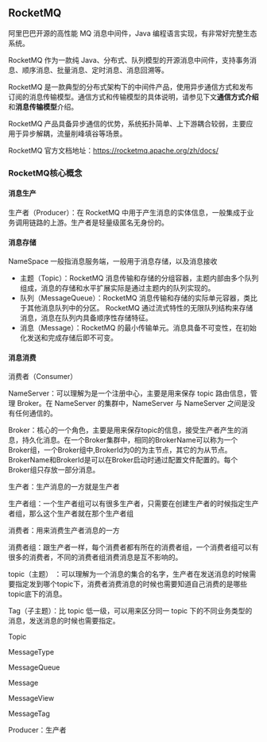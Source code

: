 ## RocketMQ

阿里巴巴开源的高性能 MQ 消息中间件，Java 编程语言实现，有非常好完整生态系统。

RocketMQ 作为一款纯 Java、分布式、队列模型的开源消息中间件，支持事务消息、顺序消息、批量消息、定时消息、消息回溯等。

RocketMQ 是一款典型的分布式架构下的中间件产品，使用异步通信方式和发布订阅的消息传输模型。通信方式和传输模型的具体说明，请参见下文**通信方式介绍**和**消息传输模型**介绍。 

RocketMQ 产品具备异步通信的优势，系统拓扑简单、上下游耦合较弱，主要应用于异步解耦，流量削峰填谷等场景。



RocketMQ 官方文档地址：https://rocketmq.apache.org/zh/docs/



### RocketMQ核心概念



#### 消息生产

生产者（Producer）：在 RocketMQ 中用于产生消息的实体信息，一般集成于业务调用链路的上游。生产者是轻量级匿名无身份的。



#### 消息存储

NameSpace 一般指消息服务端，一般用于消息存储，以及消息接收

- 主题（Topic）：RocketMQ 消息传输和存储的分组容器，主题内部由多个队列组成，消息的存储和水平扩展实际是通过主题内的队列实现的。
- 队列（MessageQueue）：RocketMQ 消息传输和存储的实际单元容器，类比于其他消息队列中的分区。 RocketMQ 通过流式特性的无限队列结构来存储消息，消息在队列内具备顺序性存储特征。
- 消息（Message）：RocketMQ 的最小传输单元。消息具备不可变性，在初始化发送和完成存储后即不可变。



#### 消息消费

消费者（Consumer）



NameServer：可以理解为是一个注册中心，主要是用来保存 topic 路由信息，管理 Broker。在 NameServer 的集群中，NameServer 与 NameServer 之间是没有任何通信的。

Broker：核心的一个角色，主要是用来保存topic的信息，接受生产者产生的消息，持久化消息。在一个Broker集群中，相同的BrokerName可以称为一个Broker组，一个Broker组中,BrokerId为0的为主节点，其它的为从节点。BrokerName和BrokerId是可以在Broker启动时通过配置文件配置的。每个Broker组只存放一部分消息。

生产者：生产消息的一方就是生产者

生产者组：一个生产者组可以有很多生产者，只需要在创建生产者的时候指定生产者组，那么这个生产者就在那个生产者组

消费者：用来消费生产者消息的一方

消费者组：跟生产者一样，每个消费者都有所在的消费者组，一个消费者组可以有很多的消费者，不同的消费者组消费消息是互不影响的。

topic（主题） ：可以理解为一个消息的集合的名字，生产者在发送消息的时候需要指定发到哪个topic下，消费者消费消息的时候也需要知道自己消费的是哪些topic底下的消息。

Tag（子主题）：比 topic 低一级，可以用来区分同一 topic 下的不同业务类型的消息，发送消息的时候也需要指定。





Topic

MessageType

MessageQueue

Message

MessageView

MessageTag

Producer：生产者